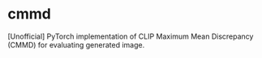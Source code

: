 # cmmd
[Unofficial] PyTorch implementation of CLIP Maximum Mean Discrepancy (CMMD) for evaluating generated image. 
